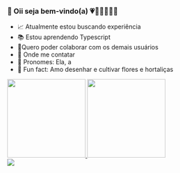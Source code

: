 ### 🌈 Oii seja bem-vindo(a) 💗🧡💛💚💙💜


- 📈 Atualmente estou buscando experiência 
- 📚 Estou aprendendo Typescript
- 🤝Quero poder colaborar com os demais usuários
- 📧 Onde me contatar 
- 🌸 Pronomes: Ela, a
- 🌼 Fun fact: Amo desenhar e cultivar flores e hortaliças

<div>
 <a href=" https://github.com/MorganaRau" >
<img height= "180cm" src="https://github-readme-stats.vercel.app/api?username=MorganaRau&show_icons=true&theme=jolly" />
<img height="180cm" src="https://github-readme-stats.vercel.app/api/top-langs/?username=MorganaRau&layout=compact&theme=jolly" />
</div>

 <div> 
  <a href="mailto:morganavrsantos@gmail.com"> <img src="https://img.shields.io/badge/Gmail-D14836?style=for-the-badge&logo=gmail&logoColor=white&link=mailto:morganavrsantos@gmail.com">   </a>
 </div>
